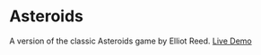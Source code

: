 Asteroids
=========
A version of the classic Asteroids game by Elliot Reed.
[Live Demo][live demo]

[live demo]: http://drransom.github.io/Asteroids/
